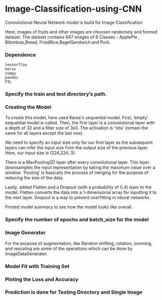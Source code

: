 # Image-Classification-using-CNN
 Convolutional Neural Network model is build for Image Classification

 Here, images of fruits and other images are choosen randomely and formed dataset. The dataset contains 647 images of 6 Classes - ApplePie , Bibimbop,Bread, FriedRice,BagelSandwich and Pork. 

### Dependence
```
tensorflow
keras
numpy
pandas
PIL
```
### Specify the train and test directory’s path. 
### Creating the Model
To create this model, here used Keras's sequential model. First, ‘empty’ sequential model is called. Then, the first layer is a convolutional layer with a depth of 32 and a filter size of 3x3. The activation is ‘relu’ (remain the same for all layers except the last one).

We need to specify an input size only for our first layer as the subsequent layers can infer the input size from the output size of the previous layer. Here, our input size is (224,224, 3).

There is a MaxPooling2D layer after every convolutional layer. This layer downsamples the input representation by taking the maximum value over a window. ‘Pooling’ is basically the process of merging for the purpose of reducing the size of the data.

Lastly, added Flatten and a Dropout (with a probability of 0.4) layer to the model. Flatten converts the data into a 1-dimensional array for inputting it to the next layer. Dropout is a way to prevent overfitting in neural networks.

Printed model summary to see how the model looks like overall.

### Specify the number of epochs and batch_size for the model
### Image Generator
For the purpose of augmentation, like Random shifting, rotation, zooming, and rescaling are some of the operations which can be done by ImageDataGenerator.
### Model Fit with Training Set
### Ploting the Loss and Accuracy
### Prediction is done for Testing Directory and Single Image 







 
 
